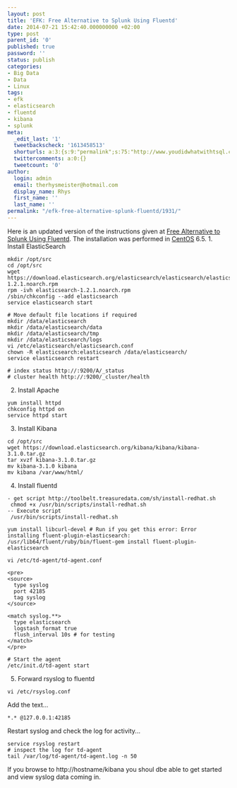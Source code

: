 ```yaml
---
layout: post
title: 'EFK: Free Alternative to Splunk Using Fluentd'
date: 2014-07-21 15:42:40.000000000 +02:00
type: post
parent_id: '0'
published: true
password: ''
status: publish
categories:
- Big Data
- Data
- Linux
tags:
- efk
- elasticsearch
- fluentd
- kibana
- splunk
meta:
  _edit_last: '1'
  tweetbackscheck: '1613458513'
  shorturls: a:3:{s:9:"permalink";s:75:"http://www.youdidwhatwithtsql.com/efk-free-alternative-splunk-fluentd/1931/";s:7:"tinyurl";s:26:"http://tinyurl.com/nkbbdza";s:4:"isgd";s:19:"http://is.gd/ty8I3h";}
  twittercomments: a:0:{}
  tweetcount: '0'
author:
  login: admin
  email: therhysmeister@hotmail.com
  display_name: Rhys
  first_name: ''
  last_name: ''
permalink: "/efk-free-alternative-splunk-fluentd/1931/"
---
```

Here is an updated version of the instructions given at&nbsp;[Free Alternative to Splunk Using Fluentd](http://docs.fluentd.org/articles/free-alternative-to-splunk-by-fluentd "EFK"). The installation was performed in [CentOS](https://www.centos.org/ "CentOS") 6.5. 1. Install ElasticSearch

```
mkdir /opt/src
cd /opt/src
wget https://download.elasticsearch.org/elasticsearch/elasticsearch/elasticsearch-1.2.1.noarch.rpm
rpm -ivh elasticsearch-1.2.1.noarch.rpm
/sbin/chkconfig --add elasticsearch
service elasticsearch start

# Move default file locations if required
mkdir /data/elasticsearch
mkdir /data/elasticsearch/data
mkdir /data/elasticsearch/tmp
mkdir /data/elasticsearch/logs
vi /etc/elasticsearch/elasticsearch.conf
chown -R elasticsearch:elasticsearch /data/elasticsearch/
service elasticsearch restart

# index status http://:9200/A/_status
# cluster health http://:9200/_cluster/health
```

2. Install Apache

```
yum install httpd
chkconfig httpd on
service httpd start
```

3. Install Kibana

```
cd /opt/src
wget https://download.elasticsearch.org/kibana/kibana/kibana-3.1.0.tar.gz
tar xvzf kibana-3.1.0.tar.gz
mv kibana-3.1.0 kibana
mv kibana /var/www/html/
```

4. Install fluentd

```
- get script http://toolbelt.treasuredata.com/sh/install-redhat.sh
 chmod +x /usr/bin/scripts/install-redhat.sh
-- Execute script
 /usr/bin/scripts/install-redhat.sh

yum install libcurl-devel # Run if you get this error: Error installing fluent-plugin-elasticsearch:
/usr/lib64/fluent/ruby/bin/fluent-gem install fluent-plugin-elasticsearch
```

```
vi /etc/td-agent/td-agent.conf
```

```
<pre>
<source>
  type syslog
  port 42185
  tag syslog
</source>

<match syslog.**>
  type elasticsearch
  logstash_format true
  flush_interval 10s # for testing
</match>
</pre>
```

```
# Start the agent
/etc/init.d/td-agent start
```

5. Forward rsyslog to fluentd

```
vi /etc/rsyslog.conf
```

Add the text...

```
*.* @127.0.0.1:42185
```

Restart syslog and check the log for activity...

```
service rsyslog restart
# inspect the log for td-agent
tail /var/log/td-agent/td-agent.log -n 50
```

If you browse to http://hostname/kibana you shoul dbe able to get started and view syslog data coming in.


